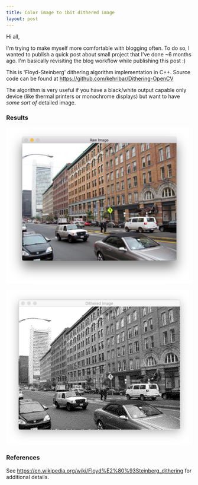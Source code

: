 ```yaml
---
title: Color image to 1bit dithered image
layout: post
---
```


Hi all,

I'm trying to make myself more comfortable with blogging often. To do so, I wanted to publish a quick post about small project that I've done ~6 months ago. I'm basically revisiting the blog workflow while publishing this post :)

This is 'Floyd-Steinberg' dithering algorithm implementation in C++. Source code can be found at <https://github.com/kehribar/Dithering-OpenCV>

The algorithm is very useful if you have a black/white output capable only device (like thermal printers or monochrome displays) but want to have _some sort of_ detailed image.

### Results

![image](/img/dith_raw_image.png)

![image](/img/dith_dithered_image.png)

### References

See <https://en.wikipedia.org/wiki/Floyd%E2%80%93Steinberg_dithering> for additional details. 
